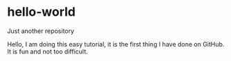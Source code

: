 # hello-world
Just another repository

Hello, I am doing this easy tutorial, it is the first thing I have done on GitHub. It is fun and not too difficult.

